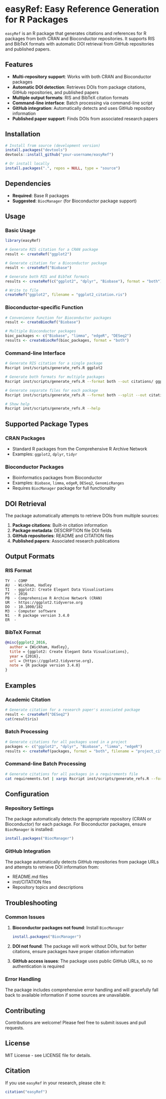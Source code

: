 # easyRef: Easy Reference Generation for R Packages

`easyRef` is an R package that generates citations and references for R packages from both CRAN and Bioconductor repositories. It supports RIS and BibTeX formats with automatic DOI retrieval from GitHub repositories and published papers.

## Features

- **Multi-repository support**: Works with both CRAN and Bioconductor packages
- **Automatic DOI detection**: Retrieves DOIs from package citations, GitHub repositories, and published papers
- **Multiple output formats**: RIS and BibTeX citation formats
- **Command-line interface**: Batch processing via command-line script
- **GitHub integration**: Automatically detects and uses GitHub repository information
- **Published paper support**: Finds DOIs from associated research papers

## Installation

```r
# Install from source (development version)
install.packages("devtools")
devtools::install_github("your-username/easyRef")

# Or install locally
install.packages(".", repos = NULL, type = "source")
```

## Dependencies

- **Required**: Base R packages
- **Suggested**: `BiocManager` (for Bioconductor package support)

## Usage

### Basic Usage

```r
library(easyRef)

# Generate RIS citation for a CRAN package
result <- createRef("ggplot2")

# Generate citation for a Bioconductor package
result <- createRef("Biobase")

# Generate both RIS and BibTeX formats
results <- createRef(c("ggplot2", "dplyr", "Biobase"), format = "both")

# Write to file
createRef("ggplot2", filename = "ggplot2_citation.ris")
```

### Bioconductor-specific Function

```r
# Convenience function for Bioconductor packages
result <- createBiocRef("Biobase")

# Multiple Bioconductor packages
bioc_packages <- c("Biobase", "limma", "edgeR", "DESeq2")
results <- createBiocRef(bioc_packages, format = "both")
```

### Command-line Interface

```bash
# Generate RIS citation for a single package
Rscript inst/scripts/generate_refs.R ggplot2

# Generate both formats for multiple packages
Rscript inst/scripts/generate_refs.R --format both --out citations/ ggplot2 dplyr Biobase

# Generate separate files for each package
Rscript inst/scripts/generate_refs.R --format both --split --out citations/ ggplot2 dplyr Biobase

# Show help
Rscript inst/scripts/generate_refs.R --help
```

## Supported Package Types

### CRAN Packages
- Standard R packages from the Comprehensive R Archive Network
- Examples: `ggplot2`, `dplyr`, `tidyr`

### Bioconductor Packages
- Bioinformatics packages from Bioconductor
- Examples: `Biobase`, `limma`, `edgeR`, `DESeq2`, `GenomicRanges`
- Requires `BiocManager` package for full functionality

## DOI Retrieval

The package automatically attempts to retrieve DOIs from multiple sources:

1. **Package citations**: Built-in citation information
2. **Package metadata**: DESCRIPTION file DOI fields
3. **GitHub repositories**: README and CITATION files
4. **Published papers**: Associated research publications

## Output Formats

### RIS Format
```
TY  - COMP
AU  - Wickham, Hadley
TI  - ggplot2: Create Elegant Data Visualisations
PY  - 2016
PB  - Comprehensive R Archive Network (CRAN)
UR  - https://ggplot2.tidyverse.org
DO  - 10.1000/182
M3  - Computer software
N1  - R package version 3.4.0
ER  - 
```

### BibTeX Format
```bibtex
@misc{ggplot2_2016,
  author = {Wickham, Hadley},
  title = {ggplot2: Create Elegant Data Visualisations},
  year = {2016},
  url = {https://ggplot2.tidyverse.org},
  note = {R package version 3.4.0}
}
```

## Examples

### Academic Citation
```r
# Generate citation for a research paper's associated package
result <- createRef("DESeq2")
cat(result$ris)
```

### Batch Processing
```r
# Generate citations for all packages used in a project
packages <- c("ggplot2", "dplyr", "Biobase", "limma", "edgeR")
results <- createRef(packages, format = "both", filename = "project_citations.ris")
```

### Command-line Batch Processing
```bash
# Generate citations for all packages in a requirements file
cat requirements.txt | xargs Rscript inst/scripts/generate_refs.R --format both --out citations/
```

## Configuration

### Repository Settings
The package automatically detects the appropriate repository (CRAN or Bioconductor) for each package. For Bioconductor packages, ensure `BiocManager` is installed:

```r
install.packages("BiocManager")
```

### GitHub Integration
The package automatically detects GitHub repositories from package URLs and attempts to retrieve DOI information from:
- README.md files
- inst/CITATION files
- Repository topics and descriptions

## Troubleshooting

### Common Issues

1. **Bioconductor packages not found**: Install `BiocManager`
   ```r
   install.packages("BiocManager")
   ```

2. **DOI not found**: The package will work without DOIs, but for better citations, ensure packages have proper citation information

3. **GitHub access issues**: The package uses public GitHub URLs, so no authentication is required

### Error Handling
The package includes comprehensive error handling and will gracefully fall back to available information if some sources are unavailable.

## Contributing

Contributions are welcome! Please feel free to submit issues and pull requests.

## License

MIT License - see LICENSE file for details.

## Citation

If you use `easyRef` in your research, please cite it:

```r
citation("easyRef")
```
